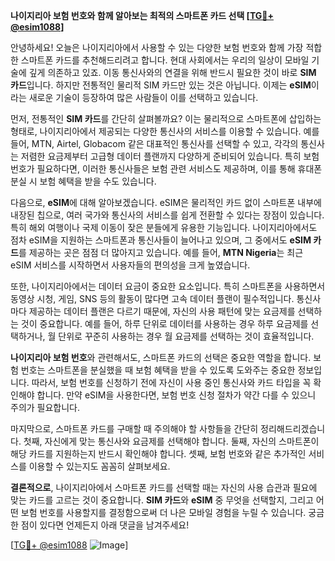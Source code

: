 **나이지리아 보험 번호와 함께 알아보는 최적의 스마트폰 카드 선택 [[TG💪+ @esim1088](https://t.me/s/esim1088)]**

안녕하세요! 오늘은 나이지리아에서 사용할 수 있는 다양한 보험 번호와 함께 가장 적합한 스마트폰 카드를 추천해드리려고 합니다. 현대 사회에서는 우리의 일상이 모바일 기술에 깊게 의존하고 있죠. 이동 통신사와의 연결을 위해 반드시 필요한 것이 바로 **SIM 카드**입니다. 하지만 전통적인 물리적 SIM 카드만 있는 것은 아닙니다. 이제는 **eSIM**이라는 새로운 기술이 등장하여 많은 사람들이 이를 선택하고 있습니다.

먼저, 전통적인 **SIM 카드**를 간단히 살펴볼까요? 이는 물리적으로 스마트폰에 삽입하는 형태로, 나이지리아에서 제공되는 다양한 통신사의 서비스를 이용할 수 있습니다. 예를 들어, MTN, Airtel, Globacom 같은 대표적인 통신사를 선택할 수 있고, 각각의 통신사는 저렴한 요금제부터 고급형 데이터 플랜까지 다양하게 준비되어 있습니다. 특히 보험 번호가 필요하다면, 이러한 통신사들은 보험 관련 서비스도 제공하며, 이를 통해 휴대폰 분실 시 보험 혜택을 받을 수도 있습니다.

다음으로, **eSIM**에 대해 알아보겠습니다. eSIM은 물리적인 카드 없이 스마트폰 내부에 내장된 칩으로, 여러 국가와 통신사의 서비스를 쉽게 전환할 수 있다는 장점이 있습니다. 특히 해외 여행이나 국제 이동이 잦은 분들에게 유용한 기능입니다. 나이지리아에서도 점차 eSIM을 지원하는 스마트폰과 통신사들이 늘어나고 있으며, 그 중에서도 **eSIM 카드**를 제공하는 곳은 점점 더 많아지고 있습니다. 예를 들어, **MTN Nigeria**는 최근 eSIM 서비스를 시작하면서 사용자들의 편의성을 크게 높였습니다.

또한, 나이지리아에서는 데이터 요금이 중요한 요소입니다. 특히 스마트폰을 사용하면서 동영상 시청, 게임, SNS 등의 활동이 많다면 고속 데이터 플랜이 필수적입니다. 통신사마다 제공하는 데이터 플랜은 다르기 때문에, 자신의 사용 패턴에 맞는 요금제를 선택하는 것이 중요합니다. 예를 들어, 하루 단위로 데이터를 사용하는 경우 하루 요금제를 선택하거나, 월 단위로 꾸준히 사용하는 경우 월 요금제를 선택하는 것이 효율적입니다.

**나이지리아 보험 번호**와 관련해서도, 스마트폰 카드의 선택은 중요한 역할을 합니다. 보험 번호는 스마트폰을 분실했을 때 보험 혜택을 받을 수 있도록 도와주는 중요한 정보입니다. 따라서, 보험 번호를 신청하기 전에 자신이 사용 중인 통신사와 카드 타입을 꼭 확인해야 합니다. 만약 eSIM을 사용한다면, 보험 번호 신청 절차가 약간 다를 수 있으니 주의가 필요합니다.

마지막으로, 스마트폰 카드를 구매할 때 주의해야 할 사항들을 간단히 정리해드리겠습니다. 첫째, 자신에게 맞는 통신사와 요금제를 선택해야 합니다. 둘째, 자신의 스마트폰이 해당 카드를 지원하는지 반드시 확인해야 합니다. 셋째, 보험 번호와 같은 추가적인 서비스를 이용할 수 있는지도 꼼꼼히 살펴보세요.

**결론적으로**, 나이지리아에서 스마트폰 카드를 선택할 때는 자신의 사용 습관과 필요에 맞는 카드를 고르는 것이 중요합니다. **SIM 카드**와 **eSIM** 중 무엇을 선택할지, 그리고 어떤 보험 번호를 사용할지를 결정함으로써 더 나은 모바일 경험을 누릴 수 있습니다. 궁금한 점이 있다면 언제든지 아래 댓글을 남겨주세요!

[[TG💪+ @esim1088](https://t.me/s/esim1088) ![Image](https://i.postimg.cc/Y0z9fWf4/image.png)]